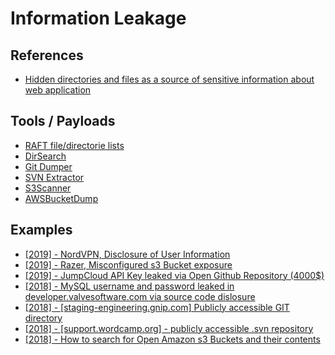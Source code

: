 # Information Leakage

## References
* [Hidden directories and files as a source of sensitive information about web application](https://medium.com/@_bl4de/hidden-directories-and-files-as-a-source-of-sensitive-information-about-web-application-84e5c534e5ad)

## Tools / Payloads
* [RAFT file/directorie lists](https://github.com/danielmiessler/SecLists/tree/master/Discovery/Web-Content/)
* [DirSearch](https://github.com/maurosoria/dirsearch)
* [Git Dumper](https://github.com/arthaud/git-dumper)
* [SVN Extractor](https://github.com/anantshri/svn-extractor)
* [S3Scanner](https://github.com/sa7mon/S3Scanner)
* [AWSBucketDump](https://github.com/jordanpotti/AWSBucketDump)

## Examples
* [[2019] - NordVPN, Disclosure of User Information](https://hackerone.com/reports/753725)
* [[2019] - Razer, Misconfigured s3 Bucket exposure](https://hackerone.com/reports/700051)
* [[2019] - JumpCloud API Key leaked via Open Github Repository (4000$)](https://hackerone.com/reports/716292)
* [[2018] - MySQL username and password leaked in developer.valvesoftware.com via source code dislosure](https://hackerone.com/reports/291057)
* [[2018] - [staging-engineering.gnip.com] Publicly accessible GIT directory](https://hackerone.com/reports/218465)
* [[2018] - [support.wordcamp.org] - publicly accessible .svn repository](https://hackerone.com/reports/309714)
* [[2018] - How to search for Open Amazon s3 Buckets and their contents](https://medium.com/@grayhatwarfare/how-to-search-for-open-amazon-s3-buckets-and-their-contents-https-buckets-grayhatwarfare-com-577b7b437e01)